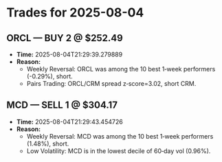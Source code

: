 # Trades for 2025-08-04

## ORCL — BUY 2 @ $252.49
- **Time:** 2025-08-04T21:29:39.279889
- **Reason:**
  - Weekly Reversal: ORCL was among the 10 best 1‑week performers (-0.29%), short.
  - Pairs Trading: ORCL/CRM spread z‑score=3.02, short CRM.

## MCD — SELL 1 @ $304.17
- **Time:** 2025-08-04T21:29:43.454726
- **Reason:**
  - Weekly Reversal: MCD was among the 10 best 1‑week performers (1.48%), short.
  - Low Volatility: MCD is in the lowest decile of 60‑day vol (0.96%).

